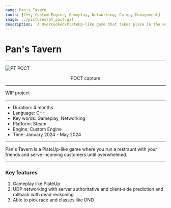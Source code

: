 ```yaml
---
name: Pan's Tavern
tools: [C++, Custom Engine, Gameplay, Networking, Co-op, Management]
image: ../pictures/pt_poct.gif
description:  A Overcooked/PlateUp-like game that takes place in the world of DND
---
```


# Pan's Tavern

***

![PT POCT](../pictures/pt_poct.gif)

<div style="text-align: center;">
    POCT capture
</div>

***

WIP project

***

- Duration:             4 months
- Language:             C++
- Key words:            Gameplay, Networking
- Platform:             Steam
- Engine:               Custom Engine
- Time:                 January 2024 - May 2024

***

Pan's Tavern is a PlateUp-like game where you run a restraunt with your friends and serve incoming customers until overwhelmed. 

***

### Key features

1. Gameplay like PlateUp
2. UDP networking with server authoritative and client-side prediction and rollback with dead reckoning
3. Able to pick race and classes like DND
